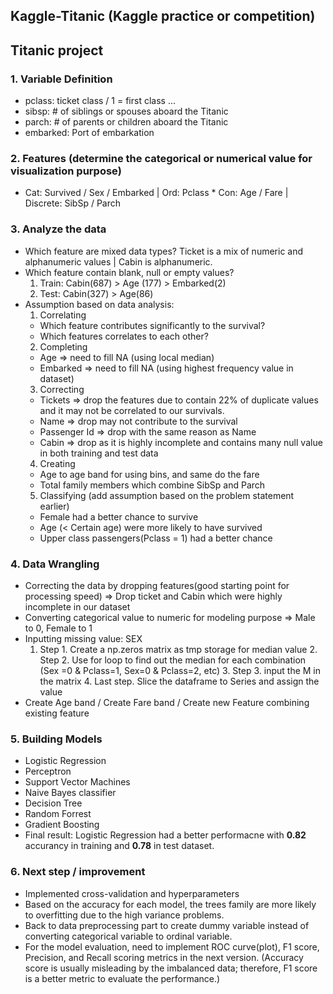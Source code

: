## Kaggle-Titanic (Kaggle practice or competition)
## Titanic project
  ### 1. Variable Definition
   * pclass: ticket class / 1 = first class ...
   * sibsp:  # of siblings or spouses aboard the Titanic
   * parch: # of parents or children aboard the Titanic
   * embarked: Port of embarkation
  ### 2. Features (determine the  categorical or numerical value for visualization purpose)
   * Cat: Survived / Sex / Embarked | Ord: Pclass
	* Con: Age / Fare | Discrete: SibSp / Parch
  ### 3. Analyze the data
   * Which feature are mixed data types? Ticket is a mix of numeric and alphanumeric values | Cabin is alphanumeric.
   * Which feature contain blank, null or empty values? 
      1. Train: Cabin(687) > Age (177) > Embarked(2) 
      2. Test:  Cabin(327) > Age(86)
   * Assumption based on data analysis:
      1. Correlating
        * Which feature contributes significantly to the survival? 
        * Which features correlates to each other?
      2. Completing
        * Age => need to fill NA (using local median)
        * Embarked => need to fill NA (using highest frequency value in dataset)
      3. Correcting
        * Tickets => drop the features due to contain 22% of duplicate values and it may not be correlated to our survivals.
        * Name => drop may not contribute to the survival
        * Passenger Id => drop with the same reason as Name
        * Cabin => drop as it is highly incomplete and contains many null value in both training and test data
      4. Creating
        * Age to age band for using bins, and same do the fare
        * Total family members which combine SibSp and Parch
      5. Classifying (add assumption based on the problem statement earlier)
        * Female had a better chance to survive
        * Age (< Certain age) were more likely to have survived
        * Upper class passengers(Pclass = 1) had a better chance
  ### 4. Data Wrangling
  * Correcting the data by dropping features(good starting point for processing speed) => Drop ticket and Cabin which were highly incomplete in our dataset 
  * Converting categorical value to numeric for modeling purpose => Male to 0, Female to 1
  * Inputting missing value: SEX
	  1. Step 1. Create a np.zeros matrix as tmp storage for median value 
		2. Step 2. Use for loop to find out the median for each combination (Sex =0 & Pclass=1, Sex=0 & Pclass=2, etc)
		3. Step 3. input the M in the matrix
		4. Last step. Slice the dataframe to Series and assign the value 
  * Create Age band / Create Fare band / Create new Feature combining existing feature
 ### 5. Building Models
 * Logistic Regression
 * Perceptron
 * Support Vector Machines
 * Naive Bayes classifier
 * Decision Tree
 * Random Forrest
 * Gradient Boosting
 * Final result: Logistic Regression had a better performacne with **0.82** accurancy in training and **0.78** in test dataset.
 ### 6. Next step / improvement
 * Implemented cross-validation and hyperparameters
 * Based on the accuracy for each model, the trees family are more likely to overfitting due to the high variance problems.
 * Back to data preprocessing part to create dummy variable instead of converting categorical variable to ordinal variable.
 * For the model evaluation, need to implement ROC curve(plot), F1 score, Precision, and Recall scoring metrics in the next version.
 (Accuracy score is usually misleading by the imbalanced data; therefore, F1 score is a better metric to evaluate the performance.)

 





  


        


      
    

